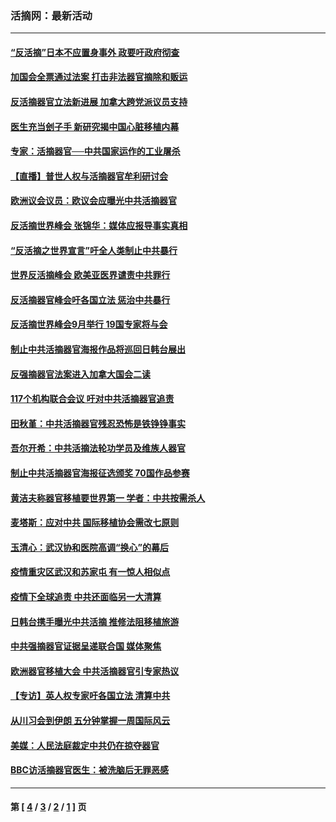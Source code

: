 ### 活摘网：最新活动
---
#### [“反活摘”日本不应置身事外 政要吁政府彻查](../../pages/nf5883/n13971188.md?06230430) 
#### [加国会全票通过法案 打击非法器官摘除和贩运](../../pages/nf5883/n13884924.md?06230430) 
#### [反活摘器官立法新进展 加拿大跨党派议员支持](../../pages/nf5883/n13876061.md?06230430) 
#### [医生充当刽子手 新研究揭中国心脏移植内幕](../../pages/nf5883/n13772291.md?06230430) 
#### [专家：活摘器官──中共国家运作的工业屠杀](../../pages/nf5883/n13761178.md?06230430) 
#### [【直播】普世人权与活摘器官牟利研讨会](../../pages/nf5883/n13425146.md?06230430) 
#### [欧洲议会议员：欧议会应曝光中共活摘器官](../../pages/nf5883/n13336571.md?06230430) 
#### [反活摘世界峰会 张锦华：媒体应报导事实真相](../../pages/nf5883/n13278502.md?06230430) 
#### [“反活摘之世界宣言”吁全人类制止中共暴行](../../pages/nf5883/n13259730.md?06230430) 
#### [世界反活摘峰会 欧美亚医界谴责中共罪行](../../pages/nf5883/n13253550.md?06230430) 
#### [反活摘器官峰会吁各国立法 惩治中共暴行](../../pages/nf5883/n13245052.md?06230430) 
#### [反活摘世界峰会9月举行 19国专家将与会](../../pages/nf5883/n13201492.md?06230430) 
#### [制止中共活摘器官海报作品将巡回日韩台展出](../../pages/nf5883/n13177791.md?06230430) 
#### [反强摘器官法案进入加拿大国会二读](../../pages/nf5883/n13033450.md?06230430) 
#### [117个机构联合会议 吁对中共活摘器官追责](../../pages/nf5883/n12775087.md?06230430) 
#### [田秋堇：中共活摘器官残忍恐怖是铁铮铮事实](../../pages/nf5883/n12702148.md?06230430) 
#### [吾尔开希：中共活摘法轮功学员及维族人器官](../../pages/nf5883/n12693197.md?06230430) 
#### [制止中共活摘器官海报征选颁奖 70国作品参赛](../../pages/nf5883/n12692050.md?06230430) 
#### [黄洁夫称器官移植要世界第一 学者：中共按需杀人](../../pages/nf5883/n12572329.md?06230430) 
#### [麦塔斯：应对中共 国际移植协会需改七原则](../../pages/nf5883/n12514711.md?06230430) 
#### [玉清心：武汉协和医院高调“换心”的幕后](../../pages/nf5883/n12298730.md?06230430) 
#### [疫情重灾区武汉和苏家屯 有一惊人相似点](../../pages/nf5883/n12150824.md?06230430) 
#### [疫情下全球追责 中共还面临另一大清算](../../pages/nf5883/n12070397.md?06230430) 
#### [日韩台携手曝光中共活摘 推修法阻移植旅游](../../pages/nf5883/n11712046.md?06230430) 
#### [中共强摘器官证据呈递联合国 媒体聚焦](../../pages/nf5883/n11546426.md?06230430) 
#### [欧洲器官移植大会 中共活摘器官引专家热议](../../pages/nf5883/n11539095.md?06230430) 
#### [【专访】英人权专家吁各国立法 清算中共](../../pages/nf5883/n11367315.md?06230430) 
#### [从川习会到伊朗 五分钟掌握一周国际风云](../../pages/nf5883/n11338520.md?06230430) 
#### [美媒：人民法庭裁定中共仍在掠夺器官](../../pages/nf5883/n11334897.md?06230430) 
#### [BBC访活摘器官医生：被洗脑后无罪恶感](../../pages/nf5883/n11335935.md?06230430) 

---
#### 第 [ [4](./4.md?06230430) / [3](./3.md?06230430) / [2](./2.md?06230430) / [1](./1.md?06230430) ] 页

